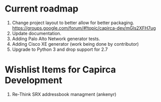 # Current roadmap
1. Change project layout to better allow for better packaging. https://groups.google.com/forum/#!topic/capirca-dev/mGls2XFH7ug
2. Update documentation.
3. Adding Palo Alto Network generator tests.
4. Adding Cisco XE generator (work being done by contributor)
5. Upgrade to Python 3 and drop support for 2.7

# Wishlist Items for Capirca Development
1. Re-Think SRX addressbook managment (ankenyr)
